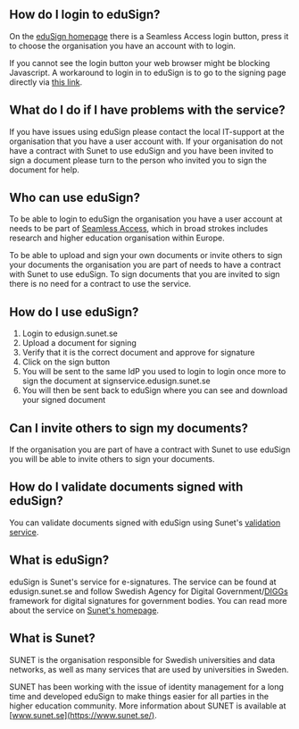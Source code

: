
## How do I login to eduSign?

On the [eduSign homepage](https://edusign.sunet.se/) there is a Seamless Access
login button, press it to choose the organisation you have an account with to
login.

If you cannot see the login button your web browser might be blocking
Javascript. A workaround to login in to eduSign is to go to the signing page
directly via [this link](https://edusign.sunet.se/sign).


## What do I do if I have problems with the service?

If you have issues using eduSign please contact the local IT-support at the 
organisation that you have a user account with. If your organisation do not
have a contract with Sunet to use eduSign and you have been invited to 
sign a document please turn to the person who invited you to sign the 
document for help.

## Who can use eduSign?

To be able to login to eduSign the organisation you have a user account at
needs to be part of [Seamless Access](https://seamlessaccess.org/), which in
broad strokes includes research and higher education organisation within
Europe.

To be able to upload and sign your own documents or invite others to sign your
documents the organisation you are part of needs to have a contract with Sunet
to use eduSign. To sign documents that you are invited to sign there is no need
for a contract to use the service.

## How do I use eduSign?

1. Login to edusign.sunet.se
2. Upload a document for signing
3. Verify that it is the correct document and approve for signature
4. Click on the sign button
5. You will be sent to the same IdP you used to login to login once more
   to sign the document at signservice.edusign.sunet.se
6. You will then be sent back to eduSign where you can see and 
   download your signed document

## Can I invite others to sign my documents?

If the organisation you are part of have a contract with Sunet to use 
eduSign you will be able to invite others to sign your documents.

## How do I validate documents signed with eduSign?

You can validate documents signed with eduSign using Sunet's [validation 
service](https://validator.edusign.sunet.se/).

## What is eduSign?

eduSign is Sunet's service for e-signatures. The service can be found at
edusign.sunet.se and follow Swedish Agency for Digital
Government/[DIGGs](https://www.digg.se/) framework for digital signatures for
government bodies. You can read more about the service on [Sunet's
homepage](https://sunet.se/services/sakerhet/edusign). 

## What is Sunet?

SUNET is the organisation responsible for Swedish universities and data 
networks, as well as many services that are used by universities in 
Sweden.

SUNET has been working with the issue of identity management for a long 
time and developed eduSign to make things easier for all parties in the 
higher education community. More information about SUNET is available 
at [www.sunet.se](https://www.sunet.se/).
